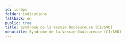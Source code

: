 ```yaml
---
id: ic-bps
folder: indications
fallback: en
public: true
title: Syndrome de la Vessie Douleureuse (CI/SVD)
menutitle: Syndrome de la Vessie Douleureuse (CI/SVD)
---
```

